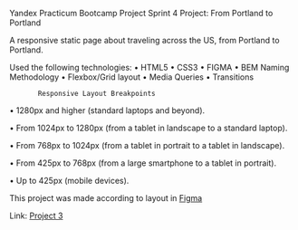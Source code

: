  
 
 Yandex Practicum  Bootcamp Project
Sprint 4 Project: From Portland to Portland

  A responsive static page about traveling across the US, from Portland to Portland.

  Used the following technologies:
           •	HTML5
           •	CSS3
           •	FIGMA
           •	BEM Naming Methodology
           •	Flexbox/Grid layout 
           •	Media Queries
           •	Transitions

           Responsive Layout Breakpoints

•	1280px and higher (standard laptops and beyond).

•	From 1024px to 1280px (from a tablet in landscape to a standard laptop).

•	From 768px to 1024px (from a tablet in portrait to a tablet in landscape).

•	From 425px to 768px (from a large smartphone to a tablet in portrait).

•	Up to 425px (mobile devices).



This project was made according to layout in 
 <a href="https://www.figma.com/file/xM9rNsdK4iNcFJmDZho3Aw/Sprint-3%3A-From-Portland-to-Portland-%2F-desktop-%2B-mobile?node-id=500%3A0">Figma</a>

Link:
<a href="https://juanie.github.io/web_project_3/" rel="nofollow">Project 3</a>